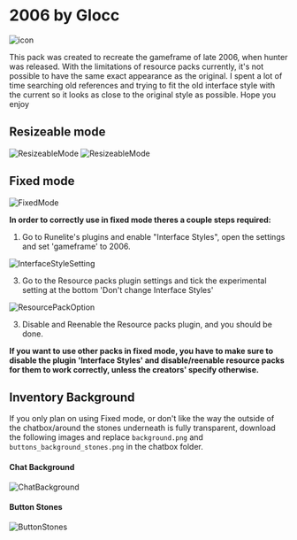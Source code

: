 # 2006 by Glocc

![icon](https://i.imgur.com/8Y2vnVB.png)

This pack was created to recreate the gameframe of late 2006, when hunter was released. With the limitations of resource packs currently, it's not possible to have the same exact appearance as the original. I spent a lot of time searching old references and trying to fit the old interface style with the current so it looks as close to the original style as possible.
Hope you enjoy

## Resizeable mode
![ResizeableMode](https://i.imgur.com/VVBZUgy.png)
![ResizeableMode](https://i.imgur.com/bMVHtzW.png)

## Fixed mode
![FixedMode](https://i.imgur.com/3WfLMyN.png)

**In order to correctly use in fixed mode theres a couple steps required:**
1. Go to Runelite's plugins and enable "Interface Styles", open the settings and set 'gameframe' to 2006.
   
![InterfaceStyleSetting](https://i.imgur.com/tRdE7xx.png)

3. Go to the Resource packs plugin settings and tick the experimental setting at the bottom 'Don't change Interface Styles'

![ResourcePackOption](https://i.imgur.com/y1PH1Jt.png)

3. Disable and Reenable the Resource packs plugin, and you should be done.

**If you want to use other packs in fixed mode, you have to make sure to disable the plugin 'Interface Styles' and disable/reenable resource packs for them to work correctly, unless the creators' specify otherwise.**

## Inventory Background
If you only plan on using Fixed mode, or don't like the way the outside of the chatbox/around the stones underneath is fully transparent, download the following images and replace `background.png` and `buttons_background_stones.png` in the chatbox folder.
#### Chat Background
![ChatBackground](https://i.imgur.com/GAuAunv.png)

#### Button Stones
![ButtonStones](https://i.imgur.com/MCXnT00.png)
